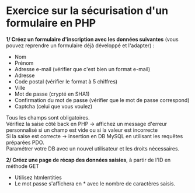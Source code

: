 # Exercice sur la sécurisation d'un formulaire en PHP

**1/ Créez un formulaire d'inscription avec les données suivantes** (vous pouvez reprendre un formulaire déjà développé et l'adapter) :
* Nom
* Prénom
* Adresse e-mail (vérifier que c'est bien un format e-mail)
* Adresse
* Code postal (vérifier le format à 5 chiffres)
* Ville
* Mot de passe (crypté en SHA1)
* Confirmation du mot de passe (vérifier que le mot de passe correspond)
* Captcha (celui que vous voulez)

Tous les champs sont obligatoires.  
Vérifiez la saise côté back en PHP -> affichez un message d'erreur personnalisé si un champ est vide ou si la valeur est incorrecte  
Si la saise est correcte -> insertion en DB MySQL en utilisant les requêtes préparées PDO.  
Paramétrer votre DB avec un nouvel utilisateur et les droits nécessaires.

**2/ Créez une page de récap des données saisies**, à partir de l'ID en méthode GET
* Utilisez htmlentities
* Le mot passe s'affichera en * avec le nombre de caractères saisis.
